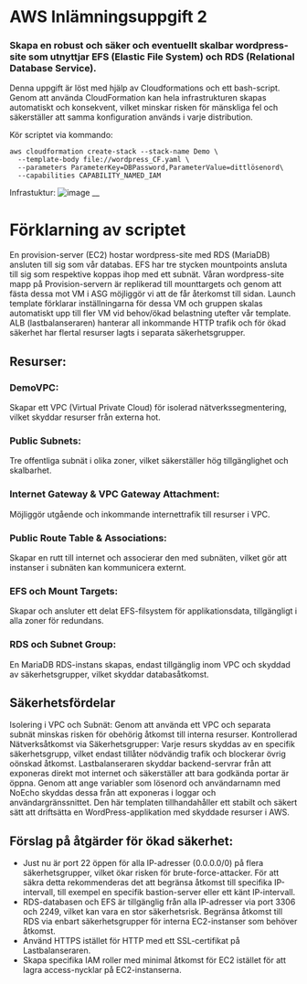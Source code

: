 # AWS Inlämningsuppgift 2
### Skapa en robust och säker och eventuellt skalbar wordpress-site som utnyttjar EFS (Elastic File System) och RDS (Relational Database Service).

Denna uppgift är löst med hjälp av Cloudformations och ett bash-script. Genom att använda CloudFormation kan hela infrastrukturen skapas automatiskt och konsekvent, vilket minskar risken för mänskliga fel och säkerställer att samma konfiguration används i varje distribution.

Kör scriptet via kommando:
```
aws cloudformation create-stack --stack-name Demo \
  --template-body file://wordpress_CF.yaml \
  --parameters ParameterKey=DBPassword,ParameterValue=dittlösenord\
  --capabilities CAPABILITY_NAMED_IAM
```

Infrastuktur:
![image](https://github.com/user-attachments/assets/053cbb37-bda8-412a-bc4b-eb4d7c242bb6)
__

# Förklarning av scriptet

En provision-server (EC2) hostar wordpress-site med RDS (MariaDB) ansluten till sig som vår databas. EFS har tre stycken mountpoints ansluta till sig som respektive koppas ihop med ett subnät. Våran wordpress-site mapp på Provision-servern är replikerad till mounttargets och genom att fästa dessa mot VM i ASG möjliggör vi att de får återkomst till sidan. Launch template förklarar inställningarna för dessa VM och gruppen skalas automatiskt upp till fler VM vid behov/ökad belastning utefter vår template. ALB (lastbalanseraren) hanterar all inkommande HTTP trafik och för ökad säkerhet har flertal resurser lagts i separata säkerhetsgrupper. 

## Resurser:
### DemoVPC:
Skapar ett VPC (Virtual Private Cloud) för isolerad nätverkssegmentering, vilket skyddar resurser från externa hot.

### Public Subnets: 
Tre offentliga subnät i olika zoner, vilket säkerställer hög tillgänglighet och skalbarhet.

### Internet Gateway & VPC Gateway Attachment: 
Möjliggör utgående och inkommande internettrafik till resurser i VPC.

### Public Route Table & Associations: 
Skapar en rutt till internet och associerar den med subnäten, vilket gör att instanser i subnäten kan kommunicera externt.

### EFS och Mount Targets: 
Skapar och ansluter ett delat EFS-filsystem för applikationsdata, tillgängligt i alla zoner för redundans.

### RDS och Subnet Group: 
En MariaDB RDS-instans skapas, endast tillgänglig inom VPC och skyddad av säkerhetsgrupper, vilket skyddar databasåtkomst.

## Säkerhetsfördelar
Isolering i VPC och Subnät: Genom att använda ett VPC och separata subnät minskas risken för obehörig åtkomst till interna resurser.
Kontrollerad Nätverksåtkomst via Säkerhetsgrupper: Varje resurs skyddas av en specifik säkerhetsgrupp, vilket endast tillåter nödvändig trafik och blockerar övrig oönskad åtkomst.
Lastbalanseraren skyddar backend-servrar från att exponeras direkt mot internet och säkerställer att bara godkända portar är öppna.
Genom att ange variabler som lösenord och användarnamn med NoEcho skyddas dessa från att exponeras i loggar och användargränssnittet.
Den här templaten tillhandahåller ett stabilt och säkert sätt att driftsätta en WordPress-applikation med skyddade resurser i AWS.

## Förslag på åtgärder för ökad säkerhet:
- Just nu är port 22 öppen för alla IP-adresser (0.0.0.0/0) på flera säkerhetsgrupper, vilket ökar risken för brute-force-attacker. För att säkra detta rekommenderas det att begränsa åtkomst till specifika IP-intervall, till exempel en specifik bastion-server eller ett känt IP-intervall.
- RDS-databasen och EFS är tillgänglig från alla IP-adresser via port 3306 och 2249, vilket kan vara en stor säkerhetsrisk. Begränsa åtkomst till RDS via enbart säkerhetsgrupper för interna EC2-instanser som behöver åtkomst.
- Använd HTTPS istället för HTTP med ett SSL-certifikat på Lastbalanseraren.
- Skapa specifika IAM roller med minimal åtkomst för EC2 istället för att lagra access-nycklar på EC2-instanserna.
